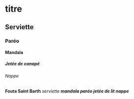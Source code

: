 # titre
## Serviette
### Paréo
#### Mandala
##### Jetée de canapé
###### Nappe


**Fouta Saint Barth**
_serviette_
**_mandala paréo jetée de lit nappe_**
